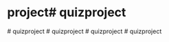 # project#   q u i z p r o j e c t  
 #   q u i z p r o j e c t  
 #   q u i z p r o j e c t  
 #   q u i z p r o j e c t  
 #   q u i z p r o j e c t  
 